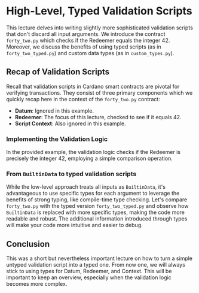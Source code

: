 <!-- [NOTES TO PRESENTER]
Extremely short lecture, first showing `forty_two.py` and then `forty_two_typed.py` to show 1) how to use the redeemer to write a "non-trivial" validator, and 2) how to use types to make the code more robust and readable.
-->

# High-Level, Typed Validation Scripts

This lecture delves into writing slightly more sophisticated validation scripts that don't discard all input arguments. We introduce the contract `forty_two.py` which checks if the Redeemer equals the integer 42. Moreover, we discuss the benefits of using typed scripts (as in `forty_two_typed.py`) and custom data types (as in `custom_types.py`).

## Recap of Validation Scripts

Recall that validation scripts in Cardano smart contracts are pivotal for verifying transactions. They consist of three primary components which we quickly recap here in the context of the `forty_two.py` contract:

- **Datum**: Ignored in this example.
- **Redeemer**: The focus of this lecture, checked to see if it equals 42.
- **Script Context**: Also ignored in this example.

### Implementing the Validation Logic

In the provided example, the validation logic checks if the Redeemer is precisely the integer 42, employing a simple comparison operation.

### From `BuiltinData` to typed validation scripts

While the low-level approach treats all inputs as `BuiltinData`, it's advantageous to use specific types for each argument to leverage the benefits of strong typing, like compile-time type checking. Let's compare `forty_two.py` with the typed version `forty_two_typed.py` and observe how `BuiltinData` is replaced with more specific types, making the code more readable and robust. The additional information introduced through types will make your code more intuitive and easier to debug.

## Conclusion

This was a short but nevertheless important lecture on how to turn a simple untyped validation script into a typed one. From now one, we will always stick to using types for Datum, Redeemer, and Context. This will be important to keep an overview, especially when the validation logic becomes more complex.
